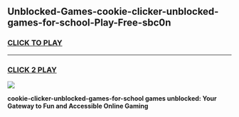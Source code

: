 
## Unblocked-Games-cookie-clicker-unblocked-games-for-school-Play-Free-sbc0n
<h3>
<a href="https://premium76.site?title=cookie-clicker-unblocked-games-for-school&ref=24M">CLICK TO PLAY</a></h3>
<hr>

<h3>
<a href="https://premium76.site?title=cookie-clicker-unblocked-games-for-school&ref=24M">CLICK 2 PLAY</a>
  
</h3>

<a href="https://premium76.site?title=cookie-clicker-unblocked-games-for-school&ref=24M"><img src="https://clearcache.store/games.png"></a>


**cookie-clicker-unblocked-games-for-school games unblocked: Your Gateway to Fun and Accessible Online Gaming**
